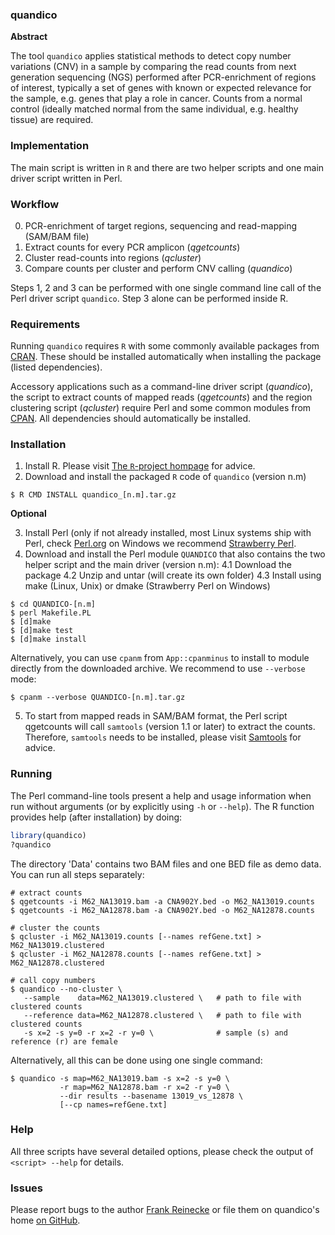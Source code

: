 ### quandico

**Abstract**

The tool `quandico` applies statistical methods to detect copy number variations (CNV) in a sample by comparing the 
read counts from next generation sequencing (NGS) performed after PCR-enrichment of regions of interest, typically a 
set of genes with known or expected relevance for the sample, e.g. genes that play a role in cancer. Counts from a normal 
control (ideally matched normal from the same individual, e.g. healthy tissue) are required. 

### Implementation
The main script is written in `R` and there are two helper scripts and one main driver script written in Perl.

### Workflow
0. PCR-enrichment of target regions, sequencing and read-mapping (SAM/BAM file)
1. Extract counts for every PCR amplicon (_qgetcounts_)
2. Cluster read-counts into regions (_qcluster_)
3. Compare counts per cluster and perform CNV calling (_quandico_)

Steps 1, 2 and 3 can be performed with one single command line call of the Perl 
driver script `quandico`. Step 3 alone can be performed inside R.

### Requirements
Running `quandico` requires `R` with some commonly available packages from [CRAN](http://cran.r-project.org). 
These should be installed automatically when installing the package (listed dependencies).

Accessory applications such as a command-line driver script (_quandico_), the script to extract counts of 
mapped reads (_qgetcounts_) and the region clustering script (_qcluster_) require Perl and some common modules 
from [CPAN](http://www.cpan.org). All dependencies should automatically be installed. 

### Installation
 1. Install R. Please visit [The `R`-project hompage](http://www.r-project.org) for advice.
 2. Download and install the packaged `R` code of `quandico` (version n.m)

`$ R CMD INSTALL quandico_[n.m].tar.gz`

**Optional**

 3. Install Perl (only if not already installed, most Linux systems ship with Perl, check [Perl.org](http://www.perl.org) on Windows we recommend [Strawberry Perl](http://www.strawberryperl.com).
 4. Download and install the Perl module `QUANDICO` that also contains the two helper script and the main driver (version n.m):
  4.1 Download the package
  4.2 Unzip and untar (will create its own folder)
  4.3 Install using make (Linux, Unix) or dmake (Strawberry Perl on Windows)

```
$ cd QUANDICO-[n.m]
$ perl Makefile.PL
$ [d]make
$ [d]make test
$ [d]make install
```

Alternatively, you can use `cpanm` from `App::cpanminus` to install to module
directly from the downloaded archive. We recommend to use `--verbose` mode:
	
`$ cpanm --verbose QUANDICO-[n.m].tar.gz`

 5. To start from mapped reads in SAM/BAM format, the Perl script qgetcounts will call `samtools` (version 1.1 or later) 
 to extract the counts. Therefore, `samtools` needs to be installed, please visit [Samtools](http://www.htslib.org) for advice.

### Running
The Perl command-line tools present a help and usage information when run without arguments (or by explicitly using `-h` 
or `--help`). The R function provides help (after installation) by doing:

```R
library(quandico)
?quandico
```

The directory 'Data' contains two BAM files and one BED file as demo data. You can 
run all steps separately:

```
# extract counts
$ qgetcounts -i M62_NA13019.bam -a CNA902Y.bed -o M62_NA13019.counts
$ qgetcounts -i M62_NA12878.bam -a CNA902Y.bed -o M62_NA12878.counts

# cluster the counts
$ qcluster -i M62_NA13019.counts [--names refGene.txt] > M62_NA13019.clustered
$ qcluster -i M62_NA12878.counts [--names refGene.txt] > M62_NA12878.clustered

# call copy numbers
$ quandico --no-cluster \
   --sample    data=M62_NA13019.clustered \   # path to file with clustered counts
   --reference data=M62_NA12878.clustered \   # path to file with clustered counts
   -s x=2 -s y=0 -r x=2 -r y=0 \              # sample (s) and reference (r) are female
```

Alternatively, all this can be done using one single command:

```
$ quandico -s map=M62_NA13019.bam -s x=2 -s y=0 \
           -r map=M62_NA12878.bam -r x=2 -r y=0 \
           --dir results --basename 13019_vs_12878 \
           [--cp names=refGene.txt]
```

### Help
All three scripts have several detailed options, please check the output of `<script> --help` for details.

### Issues
Please report bugs to the author [Frank Reinecke](mailto:frank.reinecke@qiagen.com) or file 
them on quandico's home [on GitHub](http://github.com/fr02081975/quandico).


